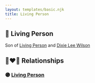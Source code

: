 ```yaml
---
layout: templates/basic.njk
title: Living Person
---
```

## 🔵 Living Person

Son of [Living Person](/people/4/45880759) and [Dixie Lee Wilson](/people/8/87584724)

## 👩‍❤️‍👨 Relationships

### 🟣 [Living Person](/people/4/4670196)
